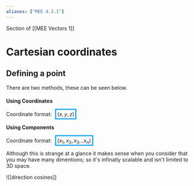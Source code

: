 ```yaml
---
aliases: ["MEE 4.2.1"]
---
```


Section of [[MEE Vectors 1]]

# Cartesian coordinates

## Defining a point

There are two methods, these can be seen below.

#### Using Coordinates

Coordinate format: <span style="border-color:#0ba7f4;border-style:solid;margin-inline:5px;padding:3px"> $(x,y,z)$ </span>

#### Using Components

Coordinate format: <span style="border-color:#0ba7f4;border-style:solid;margin-inline:5px;padding:3px"> $(x_1,x_2,x_3...x_n)$ </span>

Although this is strange at a glance it makes sense when you consider that you may have many dimentions; so it's infinatly scalable and isn't limited to 3D space.

![[direction cosines]]